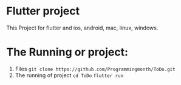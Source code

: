 # Flutter project
This Project for flutter and ios, android, mac, linux, windows.

# The Running or project:

1. Files `git clone https://github.com/Programmingmonth/ToDo.git`
2. The running of project `cd ToDo`
```flutter run```
